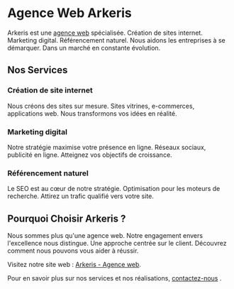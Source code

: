 # Agence Web Arkeris

Arkeris est une [agence web](https://www.arkeris.com) spécialisée. Création de sites internet. Marketing digital. Référencement naturel. Nous aidons les entreprises à se démarquer. Dans un marché en constante évolution.

## Nos Services

### Création de site internet
Nous créons des sites sur mesure. Sites vitrines, e-commerces, applications web. Nous transformons vos idées en réalité.

### Marketing digital
Notre stratégie maximise votre présence en ligne. Réseaux sociaux, publicité en ligne. Atteignez vos objectifs de croissance.

### Référencement naturel
Le SEO est au cœur de notre stratégie. Optimisation pour les moteurs de recherche. Attirez un trafic qualifié vers votre site.

## Pourquoi Choisir Arkeris ?
Nous sommes plus qu'une agence web. Notre engagement envers l'excellence nous distingue. Une approche centrée sur le client. Découvrez comment nous pouvons vous aider à réussir.

Visitez notre site web : [Arkeris - Agence web](https://www.arkeris.com).

Pour en savoir plus sur nos services et nos réalisations, [contactez-nous](https://www.arkeris.com/contact/) .
